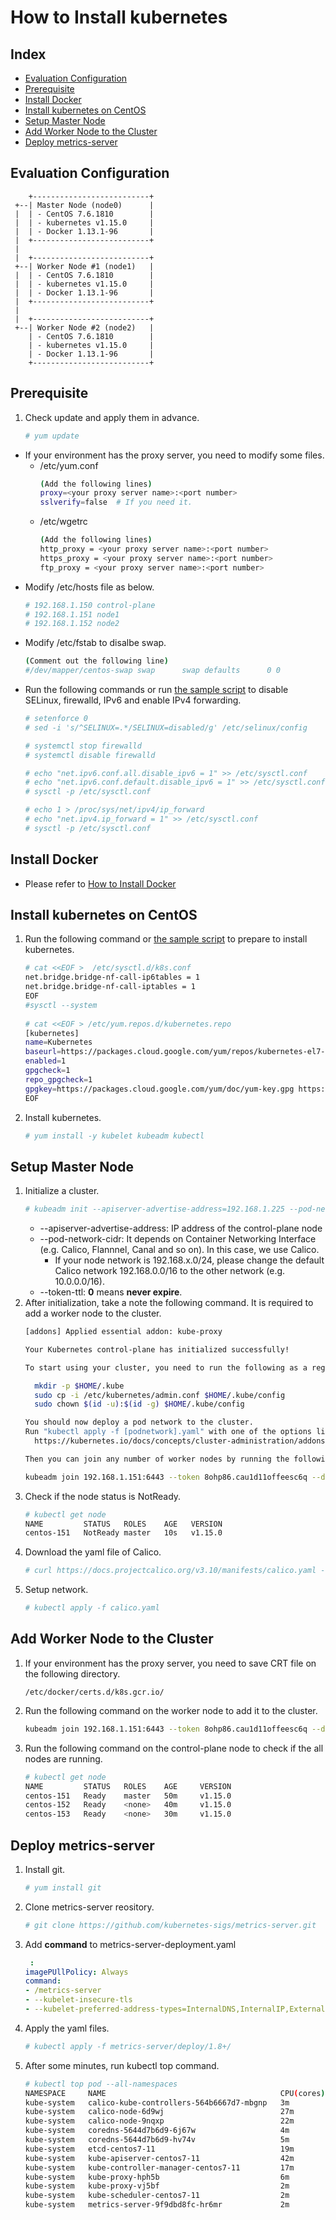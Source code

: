 # How to Install kubernetes
## Index
- [Evaluation Configuration](#Evaluation-Configuration)
- [Prerequisite](#Prerequisite)
- [Install Docker](#Install-Docker)
- [Install kubernetes on CentOS](#Install-kubernetes-on-CentOS)
- [Setup Master Node](#Setup-Master-Node)
- [Add Worker Node to the Cluster](#Add-Worker-Node-to-the-Cluster)
- [Deploy metrics-server](#deploy-metrics-server)

## Evaluation Configuration
```
    +--------------------------+
 +--| Master Node (node0)      |
 |  | - CentOS 7.6.1810        |
 |  | - kubernetes v1.15.0     |
 |  | - Docker 1.13.1-96       |
 |  +--------------------------+
 |
 |  +--------------------------+
 +--| Worker Node #1 (node1)   |
 |  | - CentOS 7.6.1810        |
 |  | - kubernetes v1.15.0     |
 |  | - Docker 1.13.1-96       |
 |  +--------------------------+
 |
 |  +--------------------------+
 +--| Worker Node #2 (node2)   |
    | - CentOS 7.6.1810        |
    | - kubernetes v1.15.0     |
    | - Docker 1.13.1-96       |
    +--------------------------+
```

## Prerequisite
1. Check update and apply them in advance.
   ```bash
   # yum update
   ```
- If your environment has the proxy server, you need to modify some files.
  - /etc/yum.conf
    ```bash
    (Add the following lines)
    proxy=<your proxy server name>:<port number>
    sslverify=false  # If you need it.
    ```
  - /etc/wgetrc
    ```bash
    (Add the following lines)
    http_proxy = <your proxy server name>:<port number>
    https_proxy = <your proxy server name>:<port number>
    ftp_proxy = <your proxy server name>:<port number>
    ```
- Modify /etc/hosts file as below.
  ```bash
  # 192.168.1.150 control-plane
  # 192.168.1.151 node1
  # 192.168.1.152 node2
  ```
- Modify /etc/fstab to disalbe swap.
  ```bash
  (Comment out the following line)
  #/dev/mapper/centos-swap swap      swap defaults      0 0
  ```
- Run the following commands or run [the sample script](https://github.com/EXPRESSCLUSTER/kubernetes/blob/master/script/01_setup4k8s.sh) to disable SELinux, firewalld, IPv6 and enable IPv4 forwarding.
  ```bash
  # setenforce 0
  # sed -i 's/^SELINUX=.*/SELINUX=disabled/g' /etc/selinux/config

  # systemctl stop firewalld
  # systemctl disable firewalld

  # echo "net.ipv6.conf.all.disable_ipv6 = 1" >> /etc/sysctl.conf
  # echo "net.ipv6.conf.default.disable_ipv6 = 1" >> /etc/sysctl.conf
  # sysctl -p /etc/sysctl.conf

  # echo 1 > /proc/sys/net/ipv4/ip_forward
  # echo "net.ipv4.ip_forward = 1" >> /etc/sysctl.conf
  # sysctl -p /etc/sysctl.conf
  ```

## Install Docker
- Please refer to [How to Install Docker](https://github.com/EXPRESSCLUSTER/Docker/blob/master/HowToInstallDocker.md)

## Install kubernetes on CentOS
1. Run the following command or [the sample script](https://github.com/EXPRESSCLUSTER/kubernetes/blob/master/script/02_setup4k8s.sh) to prepare to install kubernetes.
   ```bash
   # cat <<EOF >  /etc/sysctl.d/k8s.conf
   net.bridge.bridge-nf-call-ip6tables = 1
   net.bridge.bridge-nf-call-iptables = 1
   EOF
   #sysctl --system
 
   # cat <<EOF > /etc/yum.repos.d/kubernetes.repo
   [kubernetes]
   name=Kubernetes
   baseurl=https://packages.cloud.google.com/yum/repos/kubernetes-el7-x86_64
   enabled=1
   gpgcheck=1
   repo_gpgcheck=1
   gpgkey=https://packages.cloud.google.com/yum/doc/yum-key.gpg https://packages.cloud.google.com/yum/doc/rpm-package-key.gpg
   EOF
   ```
 1. Install kubernetes.
    ```bash
    # yum install -y kubelet kubeadm kubectl
    ```

## Setup Master Node
1. Initialize a cluster.
   ```bash
   # kubeadm init --apiserver-advertise-address=192.168.1.225 --pod-network-cidr=10.0.0.0/16 --token-ttl 0
   ```
   - --apiserver-advertise-address: IP address of the control-plane node
   - --pod-network-cidr: It depends on Container Networking Interface (e.g. Calico, Flannnel, Canal and so on). In this case, we use Calico.
     - If your node network is 192.168.x.0/24, please change the default Calico network 192.168.0.0/16 to the other network (e.g. 10.0.0.0/16).
   - --token-ttl: **0** means **never expire**.
1. After initialization, take a note the following command. It is required to add a worker node to the cluster.
   ```bash
   [addons] Applied essential addon: kube-proxy
   
   Your Kubernetes control-plane has initialized successfully!
   
   To start using your cluster, you need to run the following as a regular user:
   
     mkdir -p $HOME/.kube
     sudo cp -i /etc/kubernetes/admin.conf $HOME/.kube/config
     sudo chown $(id -u):$(id -g) $HOME/.kube/config
   
   You should now deploy a pod network to the cluster.
   Run "kubectl apply -f [podnetwork].yaml" with one of the options listed at:
     https://kubernetes.io/docs/concepts/cluster-administration/addons/
   
   Then you can join any number of worker nodes by running the following on each as root:
   
   kubeadm join 192.168.1.151:6443 --token 8ohp86.cau1d11offeesc6q --discovery-token-ca-cert-hash sha256:eeb9e3cb74e3652c8a699ec4812131b771ae6eb788e4a4e0b6ec58193eb90241
   ```
1. Check if the node status is NotReady.
   ```bash
   # kubectl get node
   NAME         STATUS   ROLES    AGE   VERSION
   centos-151   NotReady master   10s   v1.15.0
   ```
1. Download the yaml file of Calico.
   ```bash
   # curl https://docs.projectcalico.org/v3.10/manifests/calico.yaml -O
   ```
1. Setup network. 
   ```bash
   # kubectl apply -f calico.yaml
   ```

## Add Worker Node to the Cluster
1. If your environment has the proxy server, you need to save CRT file on the following directory.
   ```
   /etc/docker/certs.d/k8s.gcr.io/
   ```
1. Run the following command on the worker node to add it to the cluster.
   ```bash
   kubeadm join 192.168.1.151:6443 --token 8ohp86.cau1d11offeesc6q --discovery-token-ca-cert-hash sha256:eeb9e3cb74e3652c8a699ec4812131b771ae6eb788e4a4e0b6ec58193eb90241
   ```
1. Run the following command on the control-plane node to check if the all nodes are running.
   ```bash
   # kubectl get node
   NAME         STATUS   ROLES    AGE     VERSION
   centos-151   Ready    master   50m     v1.15.0
   centos-152   Ready    <none>   40m     v1.15.0
   centos-153   Ready    <none>   30m     v1.15.0
   ```

## Deploy metrics-server
1. Install git.
   ```sh
   # yum install git
   ```
1. Clone metrics-server reository.
   ```sh
   # git clone https://github.com/kubernetes-sigs/metrics-server.git
   ```
1. Add **command** to metrics-server-deployment.yaml
   ```yaml
    :
   imagePUllPolicy: Always
   command:
   - /metrics-server
   - --kubelet-insecure-tls
   - --kubelet-preferred-address-types=InternalDNS,InternalIP,ExternalDNS,ExternalIP,Hostname
   ```
1. Apply the yaml files.
   ```sh
   # kubectl apply -f metrics-server/deploy/1.8+/
   ```
1. After some minutes, run kubectl top command.
   ```sh
   # kubectl top pod --all-namespaces
   NAMESPACE     NAME                                       CPU(cores)   MEMORY(bytes)
   kube-system   calico-kube-controllers-564b6667d7-mbgnp   3m           10Mi
   kube-system   calico-node-6d9wj                          27m          43Mi
   kube-system   calico-node-9nqxp                          22m          28Mi
   kube-system   coredns-5644d7b6d9-6j67w                   4m           10Mi
   kube-system   coredns-5644d7b6d9-hv74v                   5m           10Mi
   kube-system   etcd-centos7-11                            19m          68Mi
   kube-system   kube-apiserver-centos7-11                  42m          266Mi
   kube-system   kube-controller-manager-centos7-11         17m          38Mi
   kube-system   kube-proxy-hph5b                           6m           11Mi
   kube-system   kube-proxy-vj5bf                           2m           13Mi
   kube-system   kube-scheduler-centos7-11                  2m           15Mi
   kube-system   metrics-server-9f9dbd8fc-hr6mr             2m           10Mi
   ```